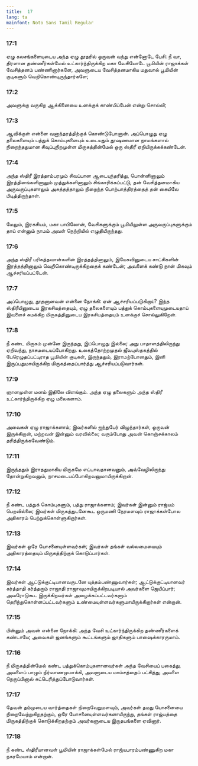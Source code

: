 ```yaml
---
title:  17
lang: ta
mainfont: Noto Sans Tamil Regular
---
```


###  17:1

ஏழு கலசங்களையுடைய அந்த ஏழு தூதரில் ஒருவன் வந்து என்னோடே பேசி: நீ வா, திரளான தண்ணீர்கள்மேல் உட்கார்ந்திருக்கிற மகா வேசியோடே பூமியின் ராஜாக்கள் வேசித்தனம் பண்ணினார்களே, அவளுடைய வேசித்தனமாகிய மதுவால் பூமியின் குடிகளும் வெறிகொண்டிருந்தார்களே;

###  17:2

அவளுக்கு வருகிற ஆக்கினையை உனக்குக் காண்பிப்பேன் என்று சொல்லி;

###  17:3

ஆவிக்குள் என்னை வனாந்தரத்திற்குக் கொண்டுபோனான். அப்பொழுது ஏழு தலைகளையும் பத்துக் கொம்புகளையும் உடையதும் தூஷணமான நாமங்களால் நிறைந்ததுமான சிவுப்புநிறமுள்ள மிருகத்தின்மேல் ஒரு ஸ்திரீ ஏறியிருக்கக்கண்டேன்.

###  17:4

அந்த ஸ்திரீ இரத்தாம்பரமும் சிவப்பான ஆடையுந்தரித்து, பொன்னினாலும் இரத்தினங்களினாலும் முத்துக்களினாலும் சிங்காரிக்கப்பட்டு, தன் வேசித்தனமாகிய அருவருப்புகளாலும் அசுத்தத்தாலும் நிறைந்த பொற்பாத்திரத்தைத் தன் கையிலே பிடித்திருந்தாள்.

###  17:5

மேலும், இரகசியம், மகா பாபிலோன், வேசிகளுக்கும் பூமியிலுள்ள அருவருப்புகளுக்கும் தாய் என்னும் நாமம் அவள் நெற்றியில் எழுதியிருந்தது.

###  17:6

அந்த ஸ்திரீ பரிசுத்தவான்களின் இரத்தத்தினாலும், இயேசுவினுடைய சாட்சிகளின் இரத்தத்தினாலும் வெறிகொண்டிருக்கிறதைக் கண்டேன்; அவளைக் கண்டு நான் மிகவும் ஆச்சரியப்பட்டேன்.

###  17:7

அப்பொழுது, தூதனானவன் என்னை நோக்கி: ஏன் ஆச்சரியப்படுகிறாய்? இந்த ஸ்திரீயினுடைய இரகசியத்தையும், ஏழு தலைகளையும் பத்துக் கொம்புகளையுமுடையதாய் இவளைச் சுமக்கிற மிருகத்தினுடைய இரகசியத்தையும் உனக்குச் சொல்லுகிறேன்.

###  17:8

நீ கண்ட மிருகம் முன்னே இருந்தது, இப்பொழுது இல்லை; அது பாதாளத்திலிருந்து ஏறிவந்து, நாசமடையப்போகிறது. உலகத்தோற்றமுதல் ஜீவபுஸ்தகத்தில் பேரெழுதப்பட்டிராத பூமியின் குடிகள், இருந்ததும், இராமற்போனதும், இனி இருப்பதுமாயிருக்கிற மிருகத்தைப்பார்த்து ஆச்சரியப்படுவார்கள்.

###  17:9

ஞானமுள்ள மனம் இதிலே விளங்கும். அந்த ஏழு தலைகளும் அந்த ஸ்திரீ உட்கார்ந்திருக்கிற ஏழு மலைகளாம்.

###  17:10

அவைகள் ஏழு ராஜாக்களாம்; இவர்களில் ஐந்துபேர் விழுந்தார்கள், ஒருவன் இருக்கிறான், மற்றவன் இன்னும் வரவில்லை; வரும்போது அவன் கொஞ்சக்காலம் தரித்திருக்கவேண்டும்.

###  17:11

இருந்ததும் இராததுமாகிய மிருகமே எட்டாவதானவனும், அவ்வேழிலிருந்து தோன்றுகிறவனும், நாசமடையப்போகிறவனுமாயிருக்கிறான்.

###  17:12

நீ கண்ட பத்துக் கொம்புகளும், பத்து ராஜாக்களாம்; இவர்கள் இன்னும் ராஜ்யம் பெறவில்லை; இவர்கள் மிருகத்துடனேகூட ஒருமணி நேரமளவும் ராஜாக்கள்போல அதிகாரம் பெற்றுக்கொள்ளுகிறார்கள்.

###  17:13

இவர்கள் ஒரே யோசனையுள்ளவர்கள்; இவர்கள் தங்கள் வல்லமையையும் அதிகாரத்தையும் மிருகத்திற்குக் கொடுப்பார்கள்.

###  17:14

இவர்கள் ஆட்டுக்குட்டியானவருடனே யுத்தம்பண்ணுவார்கள்; ஆட்டுக்குட்டியானவர் கர்த்தாதி கர்த்தரும் ராஜாதி ராஜாவுமாயிருக்கிறபடியால் அவர்களை ஜெயிப்பார்; அவரோடுகூட இருக்கிறவர்கள் அழைக்கப்பட்டவர்களும் தெரிந்துகொள்ளப்பட்டவர்களும் உண்மையுள்ளவர்களுமாயிருக்கிறார்கள் என்றான்.

###  17:15

பின்னும் அவன் என்னை நோக்கி: அந்த வேசி உட்கார்ந்திருக்கிற தண்ணீர்களைக் கண்டாயே; அவைகள் ஜனங்களும் கூட்டங்களும் ஜாதிகளும் பாஷைக்காரருமாம்.

###  17:16

நீ மிருகத்தின்மேல் கண்ட பத்துக்கொம்புகளானவர்கள் அந்த வேசியைப் பகைத்து, அவளைப் பாழும் நிர்வாணமுமாக்கி, அவளுடைய மாம்சத்தைப் பட்சித்து, அவளை நெருப்பினால் சுட்டெரித்துப்போடுவார்கள்.

###  17:17

தேவன் தம்முடைய வார்த்தைகள் நிறைவேறுமளவும், அவர்கள் தமது யோசனையை நிறைவேற்றுகிறதற்கும், ஒரே யோசனையுள்ளவர்களாயிருந்து, தங்கள் ராஜ்யத்தை மிருகத்திற்குக் கொடுக்கிறதற்கும் அவர்களுடைய இருதயங்களை ஏவினார்.

###  17:18

நீ கண்ட ஸ்திரீயானவள் பூமியின் ராஜாக்கள்மேல் ராஜ்யபாரம்பண்ணுகிற மகா நகரமேயாம் என்றான்.

